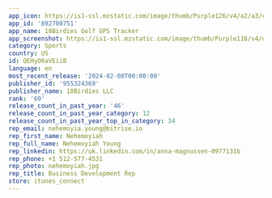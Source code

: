 ```yaml
---
app_icon: https://is1-ssl.mzstatic.com/image/thumb/Purple126/v4/a2/a3/c4/a2a3c4d1-f8b5-ead5-9b68-d5748f072268/AppIcon-0-0-1x_U007emarketing-0-7-0-sRGB-85-220.png/1024x1024bb.png
app_id: '892700751'
app_name: 18Birdies Golf GPS Tracker
app_screenshot: https://is1-ssl.mzstatic.com/image/thumb/Purple116/v4/d3/d8/4f/d3d84fd5-d9da-9ed0-ce60-3e1a671edb3b/74809f3a-596e-46fd-b42b-5998dcd7153c_18Birdies_Vertical_App_Store_1242x2688_1_072523.jpg/1242x2688bb.png
category: Sports
country: US
id: QEHyO6aVEiiB
language: en
most_recent_release: '2024-02-08T00:00:00'
publisher_id: '955324369'
publisher_name: 18Birdies LLC
rank: '69'
release_count_in_past_year: '46'
release_count_in_past_year_category: 12
release_count_in_past_year_top_in_category: 34
rep_email: nehemoyia.young@bitrise.io
rep_first_name: Nehemoyiah
rep_full_name: Nehemoyiah Young
rep_linkedin: https://uk.linkedin.com/in/anna-magnussen-0977131b
rep_phone: +1 512-577-4531
rep_photo: nehemoyiah.jpg
rep_title: Business Development Rep
store: itunes_connect
---
```

